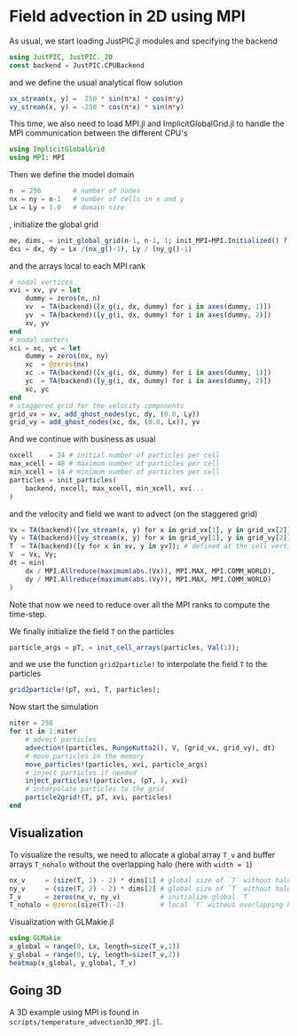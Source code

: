 # Field advection in 2D using MPI

As usual, we start loading JustPIC.jl modules and specifying the backend

```julia
using JustPIC, JustPIC._2D
const backend = JustPIC.CPUBackend
```

and we define the usual analytical flow solution

```julia
vx_stream(x, y) =  250 * sin(π*x) * cos(π*y)
vy_stream(x, y) = -250 * cos(π*x) * sin(π*y)
```
This time, we also need to load MPI.jl and ImplicitGlobalGrid.jl to handle the MPI communication between the different CPU's

```julia
using ImplicitGlobalGrid
using MPI: MPI
```

Then we define the model domain

```julia
n  = 256        # number of nodes
nx = ny = n-1   # number of cells in x and y
Lx = Ly = 1.0   # domain size
```

, initialize the global grid
```julia
me, dims, = init_global_grid(n-1, n-1, 1; init_MPI=MPI.Initialized() ? false : true)
dxi = dx, dy = Lx /(nx_g()-1), Ly / (ny_g()-1)
```
and the arrays local to each MPI rank

```julia
# nodal vertices
xvi = xv, yv = let
    dummy = zeros(n, n) 
    xv  = TA(backend)([x_g(i, dx, dummy) for i in axes(dummy, 1)])
    yv  = TA(backend)([y_g(i, dx, dummy) for i in axes(dummy, 2)])
    xv, yv
end
# nodal centers
xci = xc, yc = let
    dummy = zeros(nx, ny) 
    xc  = @zeros(nx) 
    xc .= TA(backend)([x_g(i, dx, dummy) for i in axes(dummy, 1)])
    yc  = TA(backend)([y_g(i, dx, dummy) for i in axes(dummy, 2)])
    xc, yc
end
# staggered grid for the velocity components
grid_vx = xv, add_ghost_nodes(yc, dy, (0.0, Ly))
grid_vy = add_ghost_nodes(xc, dx, (0.0, Lx)), yv
```

And we continue with business as usual

```julia
nxcell    = 24 # initial number of particles per cell
max_xcell = 48 # maximum number of particles per cell
min_xcell = 14 # minimum number of particles per cell
particles = init_particles(
    backend, nxcell, max_xcell, min_xcell, xvi...
)
```

and the velocity and field we want to advect (on the staggered grid)

```julia
Vx = TA(backend)([vx_stream(x, y) for x in grid_vx[1], y in grid_vx[2]]);
Vy = TA(backend)([vy_stream(x, y) for x in grid_vy[1], y in grid_vy[2]]);
T  = TA(backend)([y for x in xv, y in yv]); # defined at the cell vertices
V  = Vx, Vy;
dt = min(
    dx / MPI.Allreduce(maximum(abs.(Vx)), MPI.MAX, MPI.COMM_WORLD),
    dy / MPI.Allreduce(maximum(abs.(Vy)), MPI.MAX, MPI.COMM_WORLD)
)
```

Note that now we need to reduce over all the MPI ranks to compute the time-step.

We finally initialize the field `T` on the particles

```julia
particle_args = pT, = init_cell_arrays(particles, Val(1));
```

and we use the function `grid2particle!` to interpolate the field `T` to the particles

```julia
grid2particle!(pT, xvi, T, particles);
```

Now start the simulation

```julia
niter = 250
for it in 1:niter
    # advect particles
    advection!(particles, RungeKutta2(), V, (grid_vx, grid_vy), dt)
    # move particles in the memory
    move_particles!(particles, xvi, particle_args) 
    # inject particles if needed
    inject_particles!(particles, (pT, ), xvi)      
    # interpolate particles to the grid
    particle2grid!(T, pT, xvi, particles)          
end
```

## Visualization
To visualize the results, we need to allocate a global array `T_v` and buffer arrays `T_nohalo` without the overlapping halo (here with `width = 1`)
```julia
nx_v     = (size(T, 1) - 2) * dims[1] # global size of `T` without halos
ny_v     = (size(T, 2) - 2) * dims[2] # global size of `T` without halos
T_v      = zeros(nx_v, ny_v)          # initialize global `T`
T_nohalo = @zeros(size(T).-2)         # local `T` without overlapping halo
```

Visualization with GLMakie.jl
```julia
using GLMakie
x_global = range(0, Lx, length=size(T_v,1))
y_global = range(0, Ly, length=size(T_v,2))
heatmap(x_global, y_global, T_v)
```

## Going 3D
A 3D example using MPI is found in `scripts/temperature_advection3D_MPI.jl`.